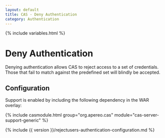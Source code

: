 ```yaml
---
layout: default
title: CAS - Deny Authentication
category: Authentication
---
```

{% include variables.html %}


# Deny Authentication

Denying authentication allows CAS to reject access to a set of credentials.
Those that fail to match against the predefined set will blindly be accepted.

## Configuration

Support is enabled by including the following dependency in the WAR overlay:

{% include casmodule.html group="org.apereo.cas" module="cas-server-support-generic" %}


{% include {{ version }}/rejectusers-authentication-configuration.md %}
